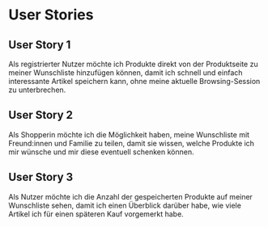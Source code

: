# User Stories

## User Story 1
Als registrierter Nutzer
möchte ich Produkte direkt von der Produktseite zu meiner Wunschliste hinzufügen können,
damit ich schnell und einfach interessante Artikel speichern kann, ohne meine aktuelle Browsing-Session zu unterbrechen.

## User Story 2
Als Shopperin
möchte ich die Möglichkeit haben, meine Wunschliste mit Freund:innen und Familie zu teilen,
damit sie wissen, welche Produkte ich mir wünsche und mir diese eventuell schenken können.

## User Story 3
Als Nutzer
möchte ich die Anzahl der gespeicherten Produkte auf meiner Wunschliste sehen,
damit ich einen Überblick darüber habe, wie viele Artikel ich für einen späteren Kauf vorgemerkt habe.
